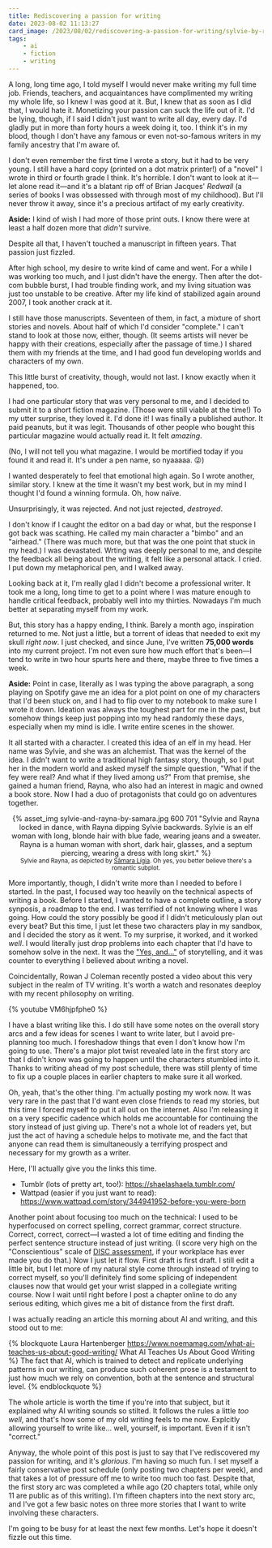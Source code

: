 ```yaml
---
title: Rediscovering a passion for writing
date: 2023-08-02 11:13:27
card_image: /2023/08/02/rediscovering-a-passion-for-writing/sylvie-by-rielises.jpg
tags:
    - ai
    - fiction
    - writing
---
```


A long, long time ago, I told myself I would never make writing my full time job. Friends, teachers, and acquaintances have complimented my writing my whole life, so I knew I was good at it. But, I knew that as soon as I did that, I would hate it. Monetizing your passion can suck the life out of it. I'd be lying, though, if I said I didn't just want to write all day, every day. I'd gladly put in more than forty hours a week doing it, too. I think it's in my blood, though I don't have any famous or even not-so-famous writers in my family ancestry that I'm aware of.

I don't even remember the first time I wrote a story, but it had to be very young. I still have a hard copy (printed on a dot matrix printer!) of a "novel" I wrote in third or fourth grade I think. It's horrible. I don't want to look at it—let alone read it—and it's a blatant rip off of Brian Jacques' _Redwall_ (a series of books I was obssessed with through most of my childhood). But I'll never throw it away, since it's a precious artifact of my early creativity.

<aside><strong>Aside:</strong> I kind of wish I had more of those print outs. I know there were at least a half dozen more that <em>didn't</em> survive.</aside>

Despite all that, I haven't touched a manuscript in fifteen years. That passion just fizzled.

<!--more-->

After high school, my desire to write kind of came and went. For a while I was working too much, and I just didn't have the energy. Then after the dot-com bubble burst, I had trouble finding work, and my living situation was just too unstable to be creative. After my life kind of stabilized again around 2007, I took another crack at it.

I still have those manuscripts. Seventeen of them, in fact, a mixture of short stories and novels. About half of which I'd consider "complete." I can't stand to look at those now, either, though. (It seems artists will never be happy with their creations, especially after the passage of time.) I shared them with my friends at the time, and I had good fun developing worlds and characters of my own.

This little burst of creativity, though, would not last. I know exactly when it happened, too.

I had one particular story that was very personal to me, and I decided to submit it to a short fiction magazine. (Those were still viable at the time!) To my utter surprise, they loved it. I'd done it! I was finally a published author. It paid peanuts, but it was legit. Thousands of other people who bought this particular magazine would actually read it. It felt _amazing_.

(No, I will not tell you what magazine. I would be mortified today if you found it and read it. It's under a pen name, so nyaaaaa. 😜)

I wanted desperately to feel that emotional high again. So I wrote another, similar story. I knew at the time it wasn't my best work, but in my mind I thought I'd found a winning formula. Oh, how naïve.

Unsurprisingly, it was rejected. And not just rejected, _destroyed_.

I don't know if I caught the editor on a bad day or what, but the response I got back was scathing. He called my main character a "bimbo" and an "airhead." (There was much more, but that was the one point that stuck in my head.) I was devastated. Wrting was deeply personal to me, and despite the feedback all being about the writing, it felt like a personal attack. I cried. I put down my metaphorical pen, and I walked away.

Looking back at it, I'm really glad I didn't become a professional writer. It took me a long, long time to get to a point where I was mature enough to handle critical feedback, probably well into my thirties. Nowadays I'm much better at separating myself from my work.

But, this story has a happy ending, I think. Barely a month ago, inspiration returned to me. Not just a little, but a torrent of ideas that needed to exit my skull _right now_. I just checked, and since June, I've written **75,000 words** into my current project. I'm not even sure how much effort that's been—I tend to write in two hour spurts here and there, maybe three to five times a week.

<aside><strong>Aside:</strong> Point in case, literally as I was typing the above paragraph, a song playing on Spotify gave me an idea for a plot point on one of my characters that I'd been stuck on, and I had to flip over to my notebook to make sure I wrote it down. Ideation was always the toughest part for me in the past, but somehow things keep just popping into my head randomly these days, especially when my mind is idle. I write entire scenes in the shower.</aside>

It all started with a character. I created this idea of an elf in my head. Her name was Sylvie, and she was an alchemist. That was the kernel of the idea. I didn't want to write a traditional high fantasy story, though, so I put her in the modern world and asked myself the simple question, "What if the fey were real? And what if they lived among us?" From that premise, she gained a human friend, Rayna, who also had an interest in magic and owned a book store. Now I had a duo of protagonists that could go on adventures together.

<p style="text-align:center">{% asset_img sylvie-and-rayna-by-samara.jpg 600 701 "Sylvie and Rayna locked in dance, with Rayna dipping Sylvie backwards. Sylvie is an elf woman with long, blonde hair with blue fade, wearing jeans and a sweater. Rayna is a human woman with short, dark hair, glasses, and a septum piercing, wearing a dress with long skirt." %}<br><small>Sylvie and Rayna, as depicted by <a href="https://www.samiligia.com/" target="_blank">Sâmara Lígia</a>. Oh yes, you better believe there's a romantic subplot.</small></p>

More importantly, though, I didn't write more than I needed to before I started. In the past, I focused way too heavily on the technical aspects of writing a book. Before I started, I wanted to have a complete outline, a story synposis, a roadmap to the end. I was terrified of not knowing where I was going. How could the story possibly be good if I didn't meticulously plan out every beat? But this time, I just let these two characters play in my sandbox, and I decided the story as it went. To my surprise, it worked, and it worked _well_. I would literally just drop problems into each chapter that I'd have to somehow solve in the next. It was the ["Yes, and..."](https://en.wikipedia.org/wiki/Yes,_and...) of storytelling, and it was counter to everything I believed about writing a novel.

Coincidentally, Rowan J Coleman recently posted a video about this very subject in the realm of TV writing. It's worth a watch and resonates deeploy with my recent philosophy on writing.

{% youtube VM6hjpfphe0 %}

I have a blast writing like this. I do still have some notes on the overall story arcs and a few ideas for scenes I want to write later, but I avoid pre-planning too much. I foreshadow things that even I don't know how I'm going to use. There's a major plot twist revealed late in the first story arc that I didn't know was going to happen until the characters stumbled into it. Thanks to writing ahead of my post schedule, there was still plenty of time to fix up a couple places in earlier chapters to make sure it all worked.

Oh, yeah, that's the other thing. I'm actually posting my work now. It was very rare in the past that I'd want even close friends to read my stories, but this time I forced myself to put it all out on the internet. Also I'm releasing it on a very specific cadence which holds me accountable for continuing the story instead of just giving up. There's not a whole lot of readers yet, but just the act of having a schedule helps to motivate me, and the fact that anyone can read them is simultaneously a terrifying prospect and necessary for my growth as a writer.

Here, I'll actually give you the links this time.
* Tumblr (lots of pretty art, too!): https://shaelashaela.tumblr.com/
* Wattpad (easier if you just want to read): https://www.wattpad.com/story/344941952-before-you-were-born

Another point about focusing too much on the technical: I used to be hyperfocused on correct spelling, correct grammar, correct structure. Correct, correct, correct—I wasted a lot of time editing and finding the perfect sentence structure instead of just writing. (I score very high on the "Conscientious" scale of [DISC assessment](https://www.tonyrobbins.com/disc/), if your workplace has ever made you do that.) Now I just let it flow. First draft is first draft. I still edit a little bit, but I let more of my natural style come through instead of trying to correct myself, so you'll definitely find some splicing of independent clauses now that would get your wrist slapped in a collegiate writing course. Now I wait until right before I post a chapter online to do any serious editing, which gives me a bit of distance from the first draft.

I was actually reading an article this morning about AI and writing, and this stood out to me:

{% blockquote Laura Hartenberger https://www.noemamag.com/what-ai-teaches-us-about-good-writing/ What AI Teaches Us About Good Writing %}
The fact that AI, which is trained to detect and replicate underlying patterns in our writing, can produce such coherent prose is a testament to just how much we rely on convention, both at the sentence and structural level. 
{% endblockquote %}

The whole article is worth the time if you're into that subject, but it explained why AI writing sounds so stilted. It follows the rules a little _too well_, and that's how some of my old writing feels to me now. Explcitly allowing yourself to write like... well, yourself, is important. Even if it isn't "correct."

Anyway, the whole point of this post is just to say that I've rediscovered my passion for writing, and it's _glorious_. I'm having so much fun. I set myself a fairly conservative post schedule (only posting two chapters per week), and that takes a lot of pressure off me to write too much too fast. Despite that, the first story arc was completed a while ago (20 chapters total, while only 11 are public as of this writing). I'm fifteen chapters into the next story arc, and I've got a few basic notes on three more stories that I want to write involving these characters.

I'm going to be busy for at least the next few months. Let's hope it doesn't fizzle out this time.